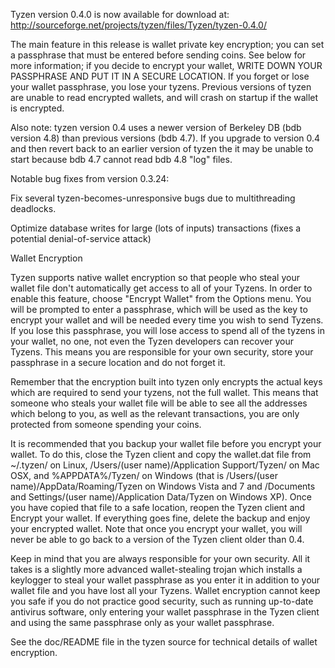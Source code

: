 Tyzen version 0.4.0 is now available for download at:
http://sourceforge.net/projects/tyzen/files/Tyzen/tyzen-0.4.0/

The main feature in this release is wallet private key encryption;
you can set a passphrase that must be entered before sending coins.
See below for more information; if you decide to encrypt your wallet,
WRITE DOWN YOUR PASSPHRASE AND PUT IT IN A SECURE LOCATION. If you
forget or lose your wallet passphrase, you lose your tyzens.
Previous versions of tyzen are unable to read encrypted wallets,
and will crash on startup if the wallet is encrypted.

Also note: tyzen version 0.4 uses a newer version of Berkeley DB
(bdb version 4.8) than previous versions (bdb 4.7). If you upgrade
to version 0.4 and then revert back to an earlier version of tyzen
the it may be unable to start because bdb 4.7 cannot read bdb 4.8
"log" files.


Notable bug fixes from version 0.3.24:

Fix several tyzen-becomes-unresponsive bugs due to multithreading
deadlocks.

Optimize database writes for large (lots of inputs) transactions
(fixes a potential denial-of-service attack)


Wallet Encryption

Tyzen supports native wallet encryption so that people who steal your
wallet file don't automatically get access to all of your Tyzens.
In order to enable this feature, choose "Encrypt Wallet" from the
Options menu.  You will be prompted to enter a passphrase, which
will be used as the key to encrypt your wallet and will be needed
every time you wish to send Tyzens.  If you lose this passphrase,
you will lose access to spend all of the tyzens in your wallet,
no one, not even the Tyzen developers can recover your Tyzens.
This means you are responsible for your own security, store your
passphrase in a secure location and do not forget it.

Remember that the encryption built into tyzen only encrypts the
actual keys which are required to send your tyzens, not the full
wallet.  This means that someone who steals your wallet file will
be able to see all the addresses which belong to you, as well as the
relevant transactions, you are only protected from someone spending
your coins.

It is recommended that you backup your wallet file before you
encrypt your wallet.  To do this, close the Tyzen client and
copy the wallet.dat file from ~/.tyzen/ on Linux, /Users/(user
name)/Application Support/Tyzen/ on Mac OSX, and %APPDATA%/Tyzen/
on Windows (that is /Users/(user name)/AppData/Roaming/Tyzen on
Windows Vista and 7 and /Documents and Settings/(user name)/Application
Data/Tyzen on Windows XP).  Once you have copied that file to a
safe location, reopen the Tyzen client and Encrypt your wallet.
If everything goes fine, delete the backup and enjoy your encrypted
wallet.  Note that once you encrypt your wallet, you will never be
able to go back to a version of the Tyzen client older than 0.4.

Keep in mind that you are always responsible for your own security.
All it takes is a slightly more advanced wallet-stealing trojan which
installs a keylogger to steal your wallet passphrase as you enter it
in addition to your wallet file and you have lost all your Tyzens.
Wallet encryption cannot keep you safe if you do not practice
good security, such as running up-to-date antivirus software, only
entering your wallet passphrase in the Tyzen client and using the
same passphrase only as your wallet passphrase.

See the doc/README file in the tyzen source for technical details
of wallet encryption.
